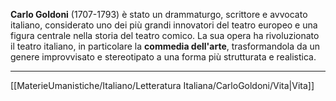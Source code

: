 **Carlo Goldoni** (1707-1793) è stato un drammaturgo, scrittore e avvocato italiano, considerato uno dei più grandi innovatori del teatro europeo e una figura centrale nella storia del teatro comico. La sua opera ha rivoluzionato il teatro italiano, in particolare la **commedia dell'arte**, trasformandola da un genere improvvisato e stereotipato a una forma più strutturata e realistica.

---
[[MaterieUmanistiche/Italiano/Letteratura Italiana/CarloGoldoni/Vita|Vita]]
